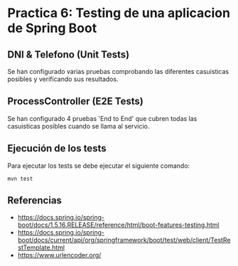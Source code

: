 # Practica 6: Testing de una aplicacion de Spring Boot

## DNI & Telefono (Unit Tests)
Se han configurado varias pruebas comprobando las diferentes casuisticas posibles y verificando sus resultados.

## ProcessController (E2E Tests)
Se han configurado 4 pruebas 'End to End' que cubren todas las casuisticas posibles cuando se llama al servicio.

## Ejecución de los tests
Para ejecutar los tests se debe ejecutar el siguiente comando:
```
mvn test
```

## Referencias

- https://docs.spring.io/spring-boot/docs/1.5.16.RELEASE/reference/html/boot-features-testing.html
- https://docs.spring.io/spring-boot/docs/current/api/org/springframework/boot/test/web/client/TestRestTemplate.html
- https://www.urlencoder.org/